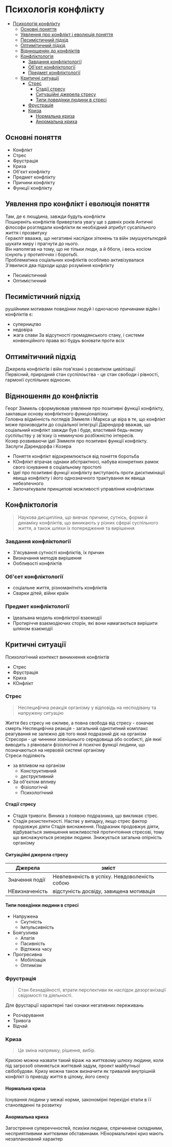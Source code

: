 # Психологія конфлікту

- [Психологія конфлікту](#психологія-конфлікту)
  - [Основні поняття](#основні-поняття)
  - [Уявлення про конфлікт і еволюція поняття](#уявлення-про-конфлікт-і-еволюція-поняття)
  - [Песимістичний підхід](#песимістичний-підхід)
  - [Оптимітичний підхід](#оптимітичний-підхід)
  - [Віднношенян до конфліктів](#віднношенян-до-конфліктів)
  - [Конфліктологія](#конфліктологія)
    - [Завдання конфліктології](#завдання-конфліктології)
    - [Об'єет конфліктології](#обєет-конфліктології)
    - [Предмет конфліктології](#предмет-конфліктології)
  - [Критичні ситуації](#критичні-ситуації)
    - [Стрес](#стрес)
      - [Стадії стресу](#стадії-стресу)
      - [Ситуаційні джерела стресу](#ситуаційні-джерела-стресу)
      - [Типи поведінки людини в стресі](#типи-поведінки-людини-в-стресі)
    - [Фрустрація](#фрустрація)
    - [Криза](#криза)
      - [Нормальна криза](#нормальна-криза)
      - [Анормальна криха](#анормальна-криха)

## Основні поняття

- Конфлікт
- Стрес
- Фрустрація
- Криза
- Об'єкт конфлікту
- Предмет конфлікту
- Причини конфлікту
- Функції конфлікту

## Уявлення про конфлікт і еволюція поняття

Там, де є лющдина, завжди будуть конфлікти  
Поширеніть конфліктів бривертала увагу ще з давніх років
Античні філософи розглядали конфлікти як необхідний атрибут сусапільного життя і прозвитуку  
Геракліт вваажв, що негативні наслідки зіткнень та війн змушуютьлюдей шукати миру і прагнути до нього.  
Він наполягав на тому, що не тільки люди, а й ббоги, і весь косіом існують у протипіччях і боротьбі.  
Проблематика соціальних конфліктів особливо активізувалася
З'явилися два підходи щодо розуміння конфлікту

- Песимістичний
- Оптимістичний

## Песимістичний підхід

рушійними мотивами поведінки людуй і одночасно причинами відйн і конфліктів є:

- суперництво
- недовіра
- жага слави
За відсутності громадянського стану, і системи конвенційного права всі будуь воювати проти всіх

## Оптимітичний підхід

Джерела конфліктів і війн пов'язані з розвитком цивілізації  
Первісний, природний стан суспілоьства - це стан свободи і рівності, гармонії суспільних відносин.  

## Віднношенян до конфліктів

Георг Зіммель сформувював уявлення про позитивні функції конфлікту, заклавши основу конфліктного функціоналізку.  
Головна віідмінність поглядів Зіммеля і Маркса це віра в те, що конфлікт може производити до соціальної інтегрції
Дарендорф вважав, що соціальний конфлікт завжди був і буде, властивий бедь-якому суспільству у зв'язку із неминучою розбіжністю інтересів.  
Козер розвиваючи ідеї Зіммеля про позитивні функції конфлікту.  
Заслуги Дарендорфа і Козера

- Поняття конфлікт відокремлюється від поняття боротьба
- КОнфлікт втрачає однаки абстрактносі, набува конкретних рамок свого існування в соціальному простопі
- Ідеї про позитивні функції конфлікту виступають проти дисктимінації явища конфлікту і його однозначного трактування як явища небезпечного
- Започаткували принципові можливості управління конфліктами

## Конфліктологія

> Наукова дисципліна, що вивчає причини, сутнісь, форми й динаміку конфліктів, що виникають у різних сфераї суспільного життя, а також шляхи їх попередження та вирішення

### Завдання конфліктології

- З'ясування сутності конфліктів, їх причин
- Визначання методів вирішення
- Ообливості конфліктів

### Об'єет конфліктології

- соціальне життя, різноманітніть конфліктів
- Сварки дітей, війни країн

### Предмет конфліктології

- Ідеальана модель конфліктрої взаємодії
- Протиріччя взаємодіючих сторін, які вони намагаються вирішити шляхом взаємодії

## Критичні ситуації

Психологічний контекст виникнення конфліктів

- Стрес
- Фрустрація
- Криха
- КОнфлікт

### Стрес

> Неспецифічна реакція організму у відповідь на несподівану та напружену ситуацію

Життя без стресу не ожливе, а повна свобода від стресу - означає смерть
Неспецифічна реакція - загальний однотипний комплакс реагування не залежно дів того який подразний діє на організм
Стресори - це чинники зовнішнього середовища або особисті, дія якиї виводить з рівноваги фізіологічні й психічні функції людини, що позначаються на нервовій системі організму  
Стреси поділяють

- за впливом на організм
  - Конструктивний
  - деструктивний
- За об'єктом впливу
  - Фізіологіччй
  - Психологічний

#### Стадії стресу

- Стадія тривоги. Виника з появою подразника, що викликає стрес.
- Стадія резистентності. Настає у випадку, якщо стрес фактор продовжує діяти
Стадія виснаження. Подразник продовжує діяти, відбувається зменшення можливостей протичтояння стресові, тому що виснажуються резерви людини. Знижується загальна опірність організму

#### Ситуаційні джерела стресу

| Джерела        | зміст                                        |
| -------------- | -------------------------------------------- |
| Значення події | Невпевненість в успіху. Невдоволеність собою |
| НЕвизначеність | відстуність досвіду, завищена мотивація      |

#### Типи поведінки людини в стресі

- Напружена
  - Скутність
  - Імпульсивність
- Боягузлива
  - Апатія
  - Пасивність
  - Відтяжка часу
- Прогресивна
  - Мобілізація
  - Оптимізм

### Фрустрація

> Стан безнадійності, втрати перспективи як наслідок дезорганізації свідомості та діяльності.  

Для фрустарції характерні такі ознаки негативних переживань

- Розчарування
- Тривога
- Відчай

### Криза

> Це зміна напрямку, рішення, вибір.

Кризою можна назвати такий віраж на життєвому шлюху людини, коли під загрозоб опиняється життєвий задум, проект майбутньої свібобудови. Кризу можна також визначити як тривалий внутрішній конфлікт із приводу життя в цілому, його сенсу

#### Нормальна криза

Існування людини у межаї норми, закономірні перехідні етапи в її станолвденні та розвитку

#### Анормальна криха

Загострення супереччностей, психіки людини, спричинене складними, несприятливими життєвими обставинами. НЕнормальтивні криз  мають незапланований характер
